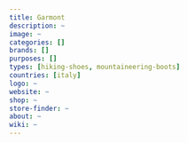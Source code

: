 ```yaml
---
title: Garmont
description: ~
image: ~
categories: []
brands: []
purposes: []
types: [hiking-shoes, mountaineering-boots]
countries: [italy]
logo: ~
website: ~
shop: ~
store-finder: ~
about: ~
wiki: ~
---
```


